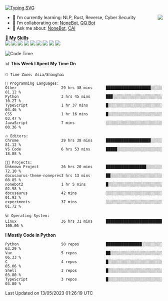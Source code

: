 [![Typing SVG](https://readme-typing-svg.herokuapp.com?size=25&duration=2500&color=8C43EA&vCenter=true&width=200&height=40&lines=Hi+there+%F0%9F%91%8B%F0%9F%8F%BB;I'm+yanyongyu)](https://git.io/typing-svg)

<a href="#">
  <img align="right" src="https://github-readme-stats.vercel.app/api?username=yanyongyu&count_private=true&show_icons=true&bg_color=15,f2f7fd,E0EAFC" />
</a>

- 🌱 I’m currently learning: NLP, Rust, Reverse, Cyber Security
- 👯 I’m collaborating on: [NoneBot](https://github.com/nonebot), [QQ Bot](https://github.com/Mrs4s/go-cqhttp)
- 💬 Ask me about: [NoneBot](https://github.com/nonebot), [CAI](https://github.com/cscs181/CAI)

🌟 **My Skills**  
![](https://img.shields.io/badge/-Python-3e74a2?style=flat-square&logo=Python&logoColor=fff)
![](https://img.shields.io/badge/-Node.js-339933?style=flat-square&logo=Node.js&logoColor=fff)
![](https://img.shields.io/badge/-Vue-4fc08d?style=flat-square&logo=Vue.js&logoColor=fff)
![](https://img.shields.io/badge/-React-2d98ce?style=flat-square&logo=React&logoColor=fff)
![](https://img.shields.io/badge/-Docker-2496ED?style=flat-square&logo=Docker&logoColor=fff)
![](https://img.shields.io/badge/-Linux-000000?style=flat-square&logo=Linux&logoColor=fff)
![](https://img.shields.io/badge/-MySQL-4479A1?style=flat-square&logo=MySQL&logoColor=fff)
![](https://img.shields.io/badge/-Redis-DC382D?style=flat-square&logo=Redis&logoColor=fff)
![](https://img.shields.io/badge/-MongoDB-47A248?style=flat-square&logo=MongoDB&logoColor=fff)

<!--START_SECTION:waka-->
![Code Time](http://img.shields.io/badge/Code%20Time-4%2C022%20hrs%2010%20mins-blue)

📊 **This Week I Spent My Time On** 

```text
🕑︎ Time Zone: Asia/Shanghai

💬 Programming Languages: 
Other                    29 hrs 38 mins      ████████████████████░░░░░   81.12 % 
Python                   3 hrs 45 mins       ███░░░░░░░░░░░░░░░░░░░░░░   10.27 % 
TypeScript               1 hr 37 mins        █░░░░░░░░░░░░░░░░░░░░░░░░   04.46 % 
CSS                      1 hr 16 mins        █░░░░░░░░░░░░░░░░░░░░░░░░   03.47 % 
JavaScript               7 mins              ░░░░░░░░░░░░░░░░░░░░░░░░░   00.36 % 

🔥 Editors: 
Chrome                   29 hrs 38 mins      ████████████████████░░░░░   81.12 % 
VS Code                  6 hrs 53 mins       █████░░░░░░░░░░░░░░░░░░░░   18.88 % 

🐱‍💻 Projects: 
Unknown Project          26 hrs 20 mins      ██████████████████░░░░░░░   72.10 % 
docusaurus-theme-nonepres3 hrs 13 mins       ██░░░░░░░░░░░░░░░░░░░░░░░   08.85 % 
nonebot2                 1 hr 5 mins         █░░░░░░░░░░░░░░░░░░░░░░░░   02.98 % 
docusaurus               42 mins             ░░░░░░░░░░░░░░░░░░░░░░░░░   01.93 % 
experiments              37 mins             ░░░░░░░░░░░░░░░░░░░░░░░░░   01.72 % 

💻 Operating System: 
Linux                    36 hrs 31 mins      █████████████████████████   100.00 % 
```

**I Mostly Code in Python** 

```text
Python                   50 repos            ████████████████░░░░░░░░░   63.29 % 
Vue                      5 repos             ██░░░░░░░░░░░░░░░░░░░░░░░   06.33 % 
C                        4 repos             █░░░░░░░░░░░░░░░░░░░░░░░░   05.06 % 
Shell                    3 repos             █░░░░░░░░░░░░░░░░░░░░░░░░   03.80 % 
TypeScript               3 repos             █░░░░░░░░░░░░░░░░░░░░░░░░   03.80 % 
```




 Last Updated on 13/05/2023 01:26:19 UTC
<!--END_SECTION:waka-->
